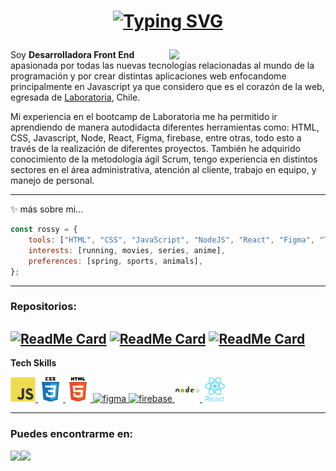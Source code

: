 

<h1 align="center">

[![Typing SVG](https://readme-typing-svg.herokuapp.com?size=29&duration=4000&color=6F8EE3&lines=Hola++soy+Rocimar+)](https://git.io/typing-svg)
</h1>

<img align='right' src="https://media.giphy.com/media/L1R1tvI9svkIWwpVYr/giphy.gif" width="250">

<p>
Soy <strong>Desarrolladora Front End</strong> apasionada por todas las nuevas tecnologías relacionadas al mundo de la programación y por crear distintas aplicaciones web enfocandome principalmente en Javascript ya que considero que es el corazón de la web,
egresada de <a href = "https://www.laboratoria.la/" target="_blank">Laboratoria</a>, Chile. 
</p>
<p>    
Mi experiencia en el bootcamp de Laboratoria me ha permitido ir aprendiendo de manera autodidacta diferentes herramientas como: HTML, CSS, Javascript, Node, React,  Figma, firebase, entre otras, todo esto a través de la realización de diferentes proyectos.
También he adquirido conocimiento de la metodología ágil Scrum, tengo experiencia en distintos sectores en el área administrativa, atención al cliente, trabajo en equipo, y manejo de personal.  
</p> 

--------------

✨ más sobre mi...

```javascript
const rossy = {
    tools: ["HTML", "CSS", "JavaScript", "NodeJS", "React", "Figma", "Trello", "slack", "visualStudio", "WebStorm"],
    interests: [running, movies, series, anime],
    preferences: [spring, sports, animals],
};
```
--------------
### Repositorios:
[![ReadMe Card](https://github-readme-stats.vercel.app/api/pin/?username=rossyalex&repo=social-network&theme=highcontrast "social-network")](https://github.com/rossyalex/social-network )
[![ReadMe Card](https://github-readme-stats.vercel.app/api/pin/?username=rossyalex&repo=data-lovers&theme=gotham "data-lovers")](https://github.com/rossyalex/data-lovers)
[![ReadMe Card](https://github-readme-stats.vercel.app/api/pin/?username=rossyalex&repo=card-validation&theme=midnight-purple "card-validation")](https://github.com/rossyalex/card-validation)
--------------
<div>
<p><strong>Tech Skills</strong></p>
</div> 
<!--
<ul>
<li><img src = "https://img.icons8.com/color/30/ffffff/javascript--v1.png">JavaScript</li>
</ul>
-->

 <a href="https://developer.mozilla.org/en-US/docs/Web/JavaScript" target="_blank" rel="noreferrer"> <img src="https://raw.githubusercontent.com/devicons/devicon/master/icons/javascript/javascript-original.svg" alt="javascript" width="40" height="40"/> </a>
 <a href="https://www.w3schools.com/css/" target="_blank" rel="noreferrer"> <img src="https://raw.githubusercontent.com/devicons/devicon/master/icons/css3/css3-original-wordmark.svg" alt="css3" width="40" height="40"/> </a> 
<a href="https://www.w3.org/html/" target="_blank" rel="noreferrer"> <img src="https://raw.githubusercontent.com/devicons/devicon/master/icons/html5/html5-original-wordmark.svg" alt="html5" width="40" height="40"/> </a> <a href="https://www.figma.com/" target="_blank" rel="noreferrer"> <img src="https://www.vectorlogo.zone/logos/figma/figma-icon.svg" alt="figma" width="40" height="40"/> </a>
 <a href="https://firebase.google.com/" target="_blank" rel="noreferrer"> <img src="https://www.vectorlogo.zone/logos/firebase/firebase-icon.svg" alt="firebase" width="40" height="40"/> </a> 
 <a href="https://nodejs.org" target="_blank" rel="noreferrer"> <img src="https://raw.githubusercontent.com/devicons/devicon/master/icons/nodejs/nodejs-original-wordmark.svg" alt="nodejs" width="40" height="40"/> </a>
 <a href="https: //reactjs.org/" target="_blank" rel="noreferrer"> <img src="https://raw.githubusercontent.com/devicons/devicon/master/icons/react/react-original-wordmark.svg " alt="reaccionar" width="40" height="40"/> </a>

--------------

<h3>Puedes encontrarme en:</h3>
<div style = "display: flex; flex-direction: row">
<a href = "https://www.linkedin.com/in/rocimar-perez-gomez-5a8a0524a/"><img src = "https://img.icons8.com/ios-filled/40/ffffff/linkedin.png"></a>
<a href = "mailto:rossyesmeral@gmail.com"><img src = "https://img.icons8.com/ios-filled/40/ffffff/secured-letter--v1.png"></a>
</div>
<br>
<br>
<br>
